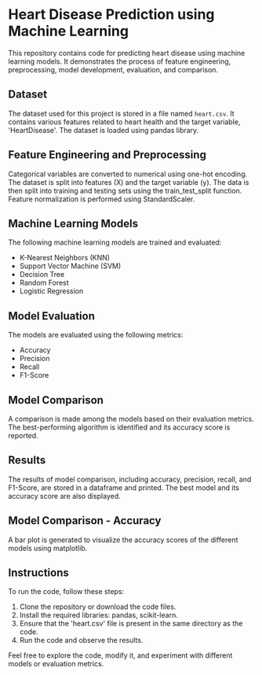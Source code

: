 # Heart Disease Prediction using Machine Learning

This repository contains code for predicting heart disease using machine learning models. It demonstrates the process of feature engineering, preprocessing, model development, evaluation, and comparison.

## Dataset

The dataset used for this project is stored in a file named `heart.csv`. It contains various features related to heart health and the target variable, 'HeartDisease'. The dataset is loaded using pandas library.

## Feature Engineering and Preprocessing

Categorical variables are converted to numerical using one-hot encoding. The dataset is split into features (X) and the target variable (y). The data is then split into training and testing sets using the train_test_split function. Feature normalization is performed using StandardScaler.

## Machine Learning Models

The following machine learning models are trained and evaluated:

- K-Nearest Neighbors (KNN)
- Support Vector Machine (SVM)
- Decision Tree
- Random Forest
- Logistic Regression

## Model Evaluation

The models are evaluated using the following metrics:

- Accuracy
- Precision
- Recall
- F1-Score

## Model Comparison

A comparison is made among the models based on their evaluation metrics. The best-performing algorithm is identified and its accuracy score is reported.

## Results

The results of model comparison, including accuracy, precision, recall, and F1-Score, are stored in a dataframe and printed. The best model and its accuracy score are also displayed.

## Model Comparison - Accuracy

A bar plot is generated to visualize the accuracy scores of the different models using matplotlib.

## Instructions

To run the code, follow these steps:
1. Clone the repository or download the code files.
2. Install the required libraries: pandas, scikit-learn.
3. Ensure that the 'heart.csv' file is present in the same directory as the code.
4. Run the code and observe the results.

Feel free to explore the code, modify it, and experiment with different models or evaluation metrics.

